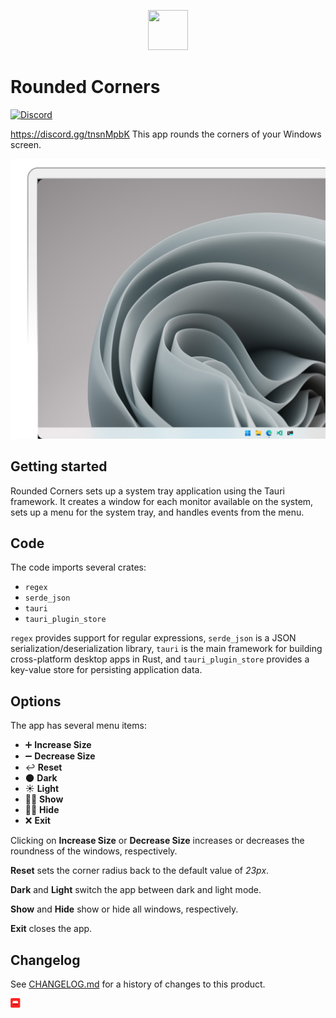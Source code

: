 <p align="center">
  <img width="64" height="64" src="./src-tauri/src/img/icon.ico">
</p>

# Rounded Corners

<a href ="https://discord.gg/RzjXMMjY27" target="_blank">
	<picture>
		<source
			media="(prefers-color-scheme: dark)"
			srcset={`https://img.shields.io/discord/977956954041356329?label=discord&logo=discord&color=black&logoColor=white&labelColor=black&logoWidth=15`}
		/>
		<source
			media="(prefers-color-scheme: light)"
			srcset={`https://img.shields.io/discord/977956954041356329?label=discord&logo=discord&color=white&logoColor=black&labelColor=white&logoWidth=15`}
		/>
		<img
			alt="Discord"
			src={`https://img.shields.io/discord/977956954041356329?label=discord&logo=discord&color=black&logoColor=white&labelColor=black&logoWidth=15`}
		/>
	</picture>
</a>

https://discord.gg/tnsnMpbK This app rounds the corners of your Windows screen.

![Rounded Corners](./.github/cover.png)

## Getting started

Rounded Corners sets up a system tray application using the Tauri framework. It
creates a window for each monitor available on the system, sets up a menu for
the system tray, and handles events from the menu.

## Code

The code imports several crates:

-   `regex`
-   `serde_json`
-   `tauri`
-   `tauri_plugin_store`

`regex` provides support for regular expressions, `serde_json` is a JSON
serialization/deserialization library, `tauri` is the main framework for
building cross-platform desktop apps in Rust, and `tauri_plugin_store` provides
a key-value store for persisting application data.

## Options

The app has several menu items:

-   ➕ **Increase Size**
-   ➖ **Decrease Size**
-   ↩️ **Reset**
-   🌑 **Dark**
-   ☀️ **Light**
-   👨🏻 **Show**
-   🥷🏽 **Hide**
-   ❌ **Exit**

Clicking on **Increase Size** or **Decrease Size** increases or decreases the
roundness of the windows, respectively.

**Reset** sets the corner radius back to the default value of _23px_.

**Dark** and **Light** switch the app between dark and light mode.

**Show** and **Hide** show or hide all windows, respectively.

**Exit** closes the app.

## Changelog

See [CHANGELOG.md](CHANGELOG.md) for a history of changes to this product.

[![Lightrix logo](https://raw.githubusercontent.com/Lightrix/npm/main/.github/img/favicon.png "Built with Lightrix/npm")](https://github.com/Lightrix/npm)
